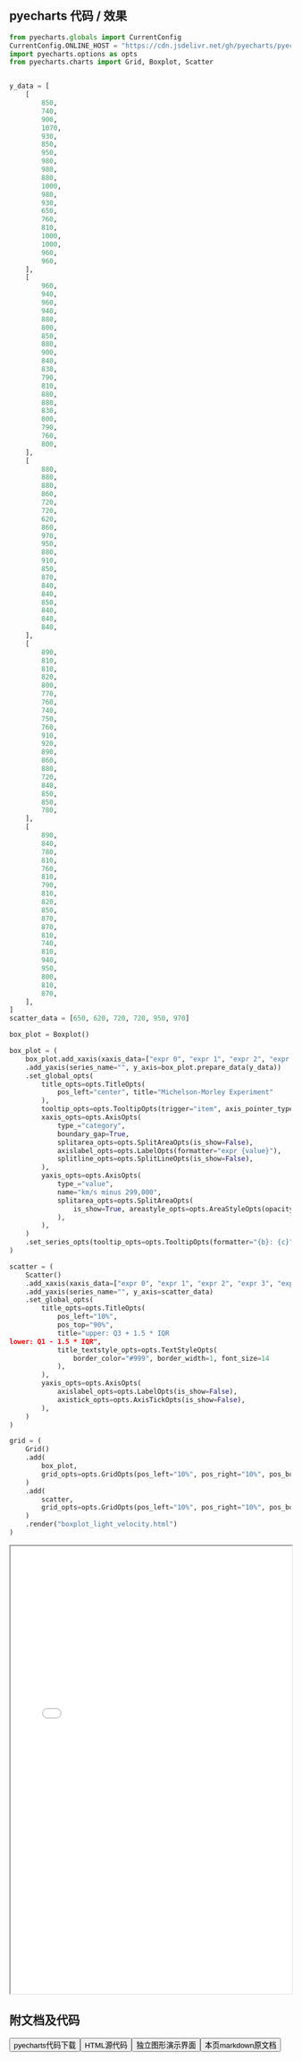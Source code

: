 
## pyecharts 代码 / 效果

```python
from pyecharts.globals import CurrentConfig
CurrentConfig.ONLINE_HOST = "https://cdn.jsdelivr.net/gh/pyecharts/pyecharts-assets@latest/assets/"
import pyecharts.options as opts
from pyecharts.charts import Grid, Boxplot, Scatter


y_data = [
    [
        850,
        740,
        900,
        1070,
        930,
        850,
        950,
        980,
        980,
        880,
        1000,
        980,
        930,
        650,
        760,
        810,
        1000,
        1000,
        960,
        960,
    ],
    [
        960,
        940,
        960,
        940,
        880,
        800,
        850,
        880,
        900,
        840,
        830,
        790,
        810,
        880,
        880,
        830,
        800,
        790,
        760,
        800,
    ],
    [
        880,
        880,
        880,
        860,
        720,
        720,
        620,
        860,
        970,
        950,
        880,
        910,
        850,
        870,
        840,
        840,
        850,
        840,
        840,
        840,
    ],
    [
        890,
        810,
        810,
        820,
        800,
        770,
        760,
        740,
        750,
        760,
        910,
        920,
        890,
        860,
        880,
        720,
        840,
        850,
        850,
        780,
    ],
    [
        890,
        840,
        780,
        810,
        760,
        810,
        790,
        810,
        820,
        850,
        870,
        870,
        810,
        740,
        810,
        940,
        950,
        800,
        810,
        870,
    ],
]
scatter_data = [650, 620, 720, 720, 950, 970]

box_plot = Boxplot()

box_plot = (
    box_plot.add_xaxis(xaxis_data=["expr 0", "expr 1", "expr 2", "expr 3", "expr 4"])
    .add_yaxis(series_name="", y_axis=box_plot.prepare_data(y_data))
    .set_global_opts(
        title_opts=opts.TitleOpts(
            pos_left="center", title="Michelson-Morley Experiment"
        ),
        tooltip_opts=opts.TooltipOpts(trigger="item", axis_pointer_type="shadow"),
        xaxis_opts=opts.AxisOpts(
            type_="category",
            boundary_gap=True,
            splitarea_opts=opts.SplitAreaOpts(is_show=False),
            axislabel_opts=opts.LabelOpts(formatter="expr {value}"),
            splitline_opts=opts.SplitLineOpts(is_show=False),
        ),
        yaxis_opts=opts.AxisOpts(
            type_="value",
            name="km/s minus 299,000",
            splitarea_opts=opts.SplitAreaOpts(
                is_show=True, areastyle_opts=opts.AreaStyleOpts(opacity=1)
            ),
        ),
    )
    .set_series_opts(tooltip_opts=opts.TooltipOpts(formatter="{b}: {c}"))
)

scatter = (
    Scatter()
    .add_xaxis(xaxis_data=["expr 0", "expr 1", "expr 2", "expr 3", "expr 4"])
    .add_yaxis(series_name="", y_axis=scatter_data)
    .set_global_opts(
        title_opts=opts.TitleOpts(
            pos_left="10%",
            pos_top="90%",
            title="upper: Q3 + 1.5 * IQR 
lower: Q1 - 1.5 * IQR",
            title_textstyle_opts=opts.TextStyleOpts(
                border_color="#999", border_width=1, font_size=14
            ),
        ),
        yaxis_opts=opts.AxisOpts(
            axislabel_opts=opts.LabelOpts(is_show=False),
            axistick_opts=opts.AxisTickOpts(is_show=False),
        ),
    )
)

grid = (
    Grid()
    .add(
        box_plot,
        grid_opts=opts.GridOpts(pos_left="10%", pos_right="10%", pos_bottom="15%"),
    )
    .add(
        scatter,
        grid_opts=opts.GridOpts(pos_left="10%", pos_right="10%", pos_bottom="15%"),
    )
    .render("boxplot_light_velocity.html")
)
```

<iframe width="100%" height="800px" src="/pyecharts/Boxplot/boxplot_light_velocity.html"></iframe>

## 附文档及代码

<a href="https://cdn.jsdelivr.net/gh/wfy-belief/python/docs/pyecharts/Boxplot/boxplot_light_velocity.py"><button class="mybutton">pyecharts代码下载</button></a><a href="https://cdn.jsdelivr.net/gh/wfy-belief/python/docs/pyecharts/Boxplot/boxplot_light_velocity.html"><button class="mybutton">HTML源代码</button></a><a href="https://python.wfyblog.cn/pyecharts/Boxplot/boxplot_light_velocity.html"><button class="mybutton">独立图形演示界面</button></a><a href="https://cdn.jsdelivr.net/gh/wfy-belief/python/docs/pyecharts/Boxplot/boxplot_light_velocity.md"><button class="mybutton">本页markdown原文档</button></a>